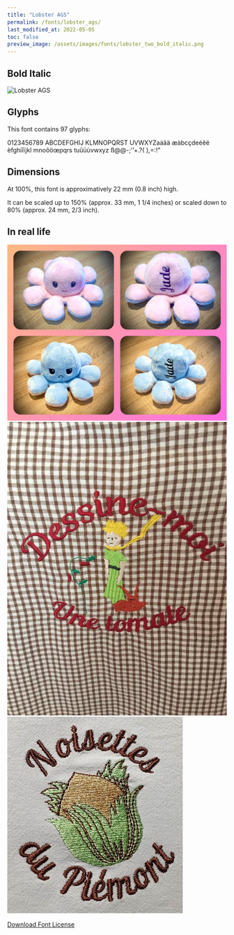 ```yaml
---
title: "Lobster AGS"
permalink: /fonts/lobster_ags/
last_modified_at: 2022-05-05
toc: false
preview_image: /assets/images/fonts/lobster_two_bold_italic.png
---
```

## Bold Italic

![Lobster AGS](/assets/images/fonts/lobster_two_bold_italic.png)
## Glyphs

This font contains 97 glyphs:


0123456789
ABCDEFGHIJ
KLMNOPQRST
UVWXYZaáâä
æàbcçdeéêë
èfghiîïjkl
mnoôöœpqrs
tuûüùvwxyz
ß@@-;'’+.?(
),=:!"



## Dimensions

At 100%, this font is approximatively 22 mm (0.8 inch) high.

It can be scaled up to 150% (approx. 33 mm, 1 1/4 inches) or scaled down to  80% (approx.  24 mm, 2/3 inch).


## In real life

![Lobster 2](/assets/images/fonts/lobster2.jpg)
![Lobster 3](/assets/images/fonts/lobster3.jpg)
![Lobster 4](/assets/images/fonts/lobster4.jpg)

[Download Font License](https://github.com/inkstitch/inkstitch/tree/main/fonts/lobster_AGS/LICENSE)
